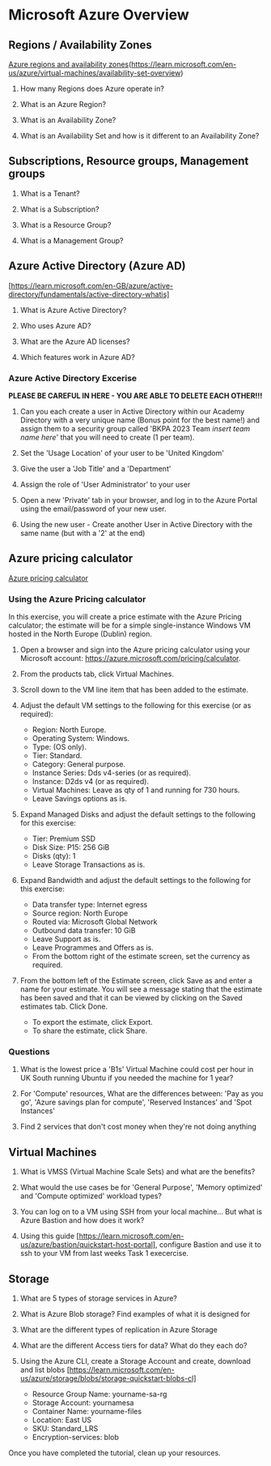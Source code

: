 # Microsoft Azure Overview

## Regions / Availability Zones

[Azure regions and availability zones](https://learn.microsoft.com/en-us/azure/reliability/availability-zones-overview)(https://learn.microsoft.com/en-us/azure/virtual-machines/availability-set-overview)

1. How many Regions does Azure operate in?

2. What is an Azure Region?

3. What is an Availability Zone?

4. What is an Availability Set and how is it different to an Availability Zone?

## Subscriptions, Resource groups, Management groups

1. What is a Tenant?

2. What is a Subscription?

3. What is a Resource Group?

4. What is a Management Group?


## Azure Active Directory (Azure AD)

[https://learn.microsoft.com/en-GB/azure/active-directory/fundamentals/active-directory-whatis]

1. What is Azure Active Directory?

2. Who uses Azure AD?

3. What are the Azure AD licenses?

4. Which features work in Azure AD?

### Azure Active Directory Excerise

**PLEASE BE CAREFUL IN HERE - YOU ARE ABLE TO DELETE EACH OTHER!!!**

1. Can you each create a user in Active Directory within our Academy Directory with a very unique name (Bonus point for the best name!) and assign them to a security group called 'BKPA 2023 Team *insert team name here*' that you will need to create (1 per team).

2. Set the 'Usage Location' of your user to be 'United Kingdom'

3. Give the user a 'Job Title' and a 'Department'

4. Assign the role of 'User Administrator' to your user

5. Open a new 'Private' tab in your browser, and log in to the Azure Portal using the email/password of your new user.

6. Using the new user - Create another User in Active Directory with the same name (but with a '2' at the end)


## Azure pricing calculator

[Azure pricing calculator](https://azure.microsoft.com/en-gb/pricing/calculator/)

### Using the Azure Pricing calculator

In this exercise, you will create a price estimate with the Azure Pricing calculator; the estimate will be for a simple single-instance Windows VM hosted in the North Europe (Dublin) region.

1. Open a browser and sign into the Azure pricing calculator using your Microsoft account: https://azure.microsoft.com/pricing/calculator.

2. From the products tab, click Virtual Machines.

3. Scroll down to the VM line item that has been added to the estimate.

4. Adjust the default VM settings to the following for this exercise (or as required):

   * Region: North Europe.
   * Operating System: Windows.
   * Type: (OS only).
   * Tier: Standard.
   * Category: General purpose.
   * Instance Series: Dds v4-series (or as required).
   * Instance: D2ds v4 (or as required).
   * Virtual Machines: Leave as qty of 1 and running for 730 hours.
   * Leave Savings options as is.

5. Expand Managed Disks and adjust the default settings to the following for this exercise:

   * Tier: Premium SSD
   * Disk Size: P15: 256 GiB
   * Disks (qty): 1
   * Leave Storage Transactions as is.

6. Expand Bandwidth and adjust the default settings to the following for this exercise:

   * Data transfer type: Internet egress
   * Source region: North Europe
   * Routed via: Microsoft Global Network
   * Outbound data transfer: 10 GiB
   * Leave Support as is.
   * Leave Programmes and Offers as is.
   * From the bottom right of the estimate screen, set the currency as required.

7. From the bottom left of the Estimate screen, click Save as and enter a name for your estimate. You will see a message stating that the estimate has been saved and that it can be viewed by clicking on the Saved estimates tab. Click Done.
    * To export the estimate, click Export.
    * To share the estimate, click Share.

### Questions

1. What is the lowest price a 'B1s' Virtual Machine could cost per hour in UK South running Ubuntu if you needed the machine for 1 year?

2. For 'Compute' resources, What are the differences between: 'Pay as you go', 'Azure savings plan for compute', 'Reserved Instances' and 'Spot Instances'

3. Find 2 services that don't cost money when they're not doing anything


## Virtual Machines

1. What is VMSS (Virtual Machine Scale Sets) and what are the benefits?

2. What would the use cases be for 'General Purpose', 'Memory optimized' and 'Compute optimized' workload types?

3. You can log on to a VM using SSH from your local machine... But what is Azure Bastion and how does it work?

4. Using this guide [https://learn.microsoft.com/en-us/azure/bastion/quickstart-host-portal], configure Bastion and use it to ssh to your VM from last weeks Task 1 execercise.


## Storage

1. What are 5 types of storage services in Azure?

2. What is Azure Blob storage? Find examples of what it is designed for

3. What are the different types of replication in Azure Storage

4. What are the different Access tiers for data? What do they each do?

5. Using the Azure CLI, create a Storage Account and create, download and list blobs [https://learn.microsoft.com/en-us/azure/storage/blobs/storage-quickstart-blobs-cl]

   - Resource Group Name: yourname-sa-rg
   - Storage Account: yournamesa
   - Container Name: yourname-files
   - Location: East US
   - SKU: Standard_LRS
   - Encryption-services: blob

Once you have completed the tutorial, clean up your resources.
